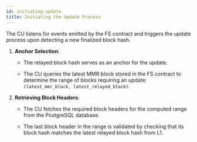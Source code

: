 ```yaml
---
id: initiating-update
title: Initiating the Update Process
---
```


The CU listens for events emitted by the FS contract and triggers the update process upon detecting a new finalized block hash.

1. **Anchor Selection**:

    - The relayed block hash serves as an anchor for the update.

    - The CU queries the latest MMR block stored in the FS contract to determine the range of blocks requiring an update: `(latest_mmr_block, latest_relayed_block)`.

2. **Retrieving Block Headers**:

    - The CU fetches the required block headers for the computed range from the PostgreSQL database.

    - The last block header in the range is validated by checking that its block hash matches the latest relayed block hash from L1.
